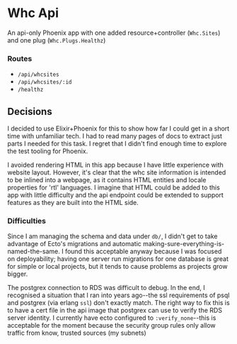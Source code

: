 # Whc Api

An api-only Phoenix app with one added resource+controller (`Whc.Sites`) and one plug (`Whc.Plugs.Healthz`)

### Routes

- `/api/whcsites`
- `/api/whcsites/:id`
- `/healthz`

## Decisions

I decided to use Elixir+Phoenix for this to show how far I could get in a short time with unfamiliar tech. I had to read many pages of docs to extract just parts I needed for this task. I regret that I didn't find enough time to explore the test tooling for Phoenix.

I avoided rendering HTML in this app because I have little experience with website layout. However, it's clear that the whc site information is intended to be inlined into a webpage, as it contains HTML entities and locale properties for 'rtl' languages. I imagine that HTML could be added to this app with little difficulty and the api endpoint could  be extended to support features as they are built into the HTML side.

### Difficulties

Since I am managing the schema and data under `db/`, I didn't get to take advantage of Ecto's migrations and automatic making-sure-everything-is-named-the-same. I found this acceptable anyway because I was focused on deployability; having one server run migrations for one database is great for simple or local projects, but it tends to cause problems as projects grow bigger.

The postgrex connection to RDS was difficult to debug. In the end, I recognised a situation that I ran into years ago--the ssl requirements of psql and postgrex (via erlang `ssl`) don't exactly match. The right way to fix this is to have a cert file in the api image that postgrex can use to verify the RDS server identity. I currently have ecto configured to `:verify_none`--this is acceptable for the moment because the security group rules only allow traffic from know, trusted sources (my subnets)